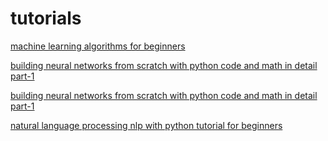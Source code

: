 # tutorials

[machine learning algorithms for beginners](https://towardsai.net/p/machine-learning/machine-learning-algorithms-for-beginners-with-python-code-examples-ml-19c6afd60daa)

[building neural networks from scratch with python code and math in detail part-1](https://towardsai.net/p/machine-learning/building-neural-networks-from-scratch-with-python-code-and-math-in-detail-i-536fae5d7bbf)

[building neural networks from scratch with python code and math in detail part-1](https://towardsai.net/p/machine-learning/building-neural-networks-with-python-code-and-math-in-detail-ii-bbe8accbf3d1)

[natural language processing nlp with python tutorial for beginners](https://towardsai.net/p/nlp/natural-language-processing-nlp-with-python-tutorial-for-beginners-1f54e610a1a0)
